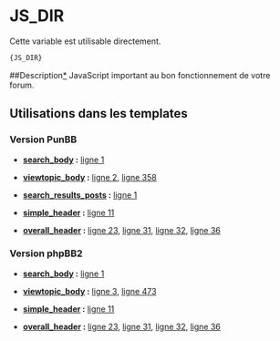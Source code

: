# JS_DIR


Cette variable est utilisable directement.

```html
{JS_DIR}
```

##Description[*](https://fa-tvars.appspot.com/var/JS_DIR)
JavaScript important au bon fonctionnement de votre forum.

## Utilisations dans les templates

### Version PunBB

* __[search_body](../tpl/var/punbb/search_body.md#readme) :__ [ligne 1](../tpl/src/punbb/search_body.tpl#L1)

* __[viewtopic_body](../tpl/var/punbb/viewtopic_body.md#readme) :__ [ligne 2](../tpl/src/punbb/viewtopic_body.tpl#L2), [ligne 358](../tpl/src/punbb/viewtopic_body.tpl#L358)

* __[search_results_posts](../tpl/var/punbb/search_results_posts.md#readme) :__ [ligne 1](../tpl/src/punbb/search_results_posts.tpl#L1)

* __[simple_header](../tpl/var/punbb/simple_header.md#readme) :__ [ligne 11](../tpl/src/punbb/simple_header.tpl#L11)

* __[overall_header](../tpl/var/punbb/overall_header.md#readme) :__ [ligne 23](../tpl/src/punbb/overall_header.tpl#L23), [ligne 31](../tpl/src/punbb/overall_header.tpl#L31), [ligne 32](../tpl/src/punbb/overall_header.tpl#L32), [ligne 36](../tpl/src/punbb/overall_header.tpl#L36)

### Version phpBB2

* __[search_body](../tpl/var/subsilver/search_body.md#readme) :__ [ligne 1](../tpl/src/subsilver/search_body.tpl#L1)

* __[viewtopic_body](../tpl/var/subsilver/viewtopic_body.md#readme) :__ [ligne 3](../tpl/src/subsilver/viewtopic_body.tpl#L3), [ligne 473](../tpl/src/subsilver/viewtopic_body.tpl#L473)

* __[simple_header](../tpl/var/subsilver/simple_header.md#readme) :__ [ligne 11](../tpl/src/subsilver/simple_header.tpl#L11)

* __[overall_header](../tpl/var/subsilver/overall_header.md#readme) :__ [ligne 23](../tpl/src/subsilver/overall_header.tpl#L23), [ligne 31](../tpl/src/subsilver/overall_header.tpl#L31), [ligne 32](../tpl/src/subsilver/overall_header.tpl#L32), [ligne 36](../tpl/src/subsilver/overall_header.tpl#L36)